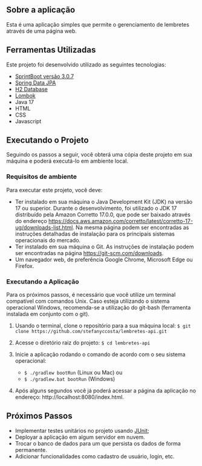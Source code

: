 ## Sobre a aplicação

Esta é uma aplicação simples que permite o gerenciamento de lembretes através de uma página web. 

## Ferramentas Utilizadas

Este projeto foi desenvolvido utilizado as seguintes tecnologias:
 
- [SprintBoot versão 3.0.7](https://spring.io/projects/spring-boot)
- [Spring Data JPA](https://spring.io/projects/spring-data-jpa)
- [H2 Database](https://www.h2database.com/html/main.html)
- [Lombok](https://projectlombok.org/)
- Java 17
- HTML
- CSS
- Javascript

## Executando o Projeto

Seguindo os passos a seguir, você obterá uma cópia deste projeto em sua máquina e poderá executá-lo em ambiente local.
### Requisitos de ambiente

Para executar este projeto, você deve:

- Ter instalado em sua máquina o Java Development Kit (JDK) na versão 17 ou superior. Durante o desenvolvimento, foi utilizado o JDK 17 distribuído pela Amazon Corretto 17.0.0, que pode ser baixado através do endereço https://docs.aws.amazon.com/corretto/latest/corretto-17-ug/downloads-list.html. Na mesma página podem ser encontradas as instruções detalhadas de instalação para os principais sistemas operacionais do mercado.
- Ter instalado em sua máquina o Git. As instruções de instalação podem ser encontradas na página https://git-scm.com/downloads. 
- Um navegador web, de preferência Google Chrome, Microsoft Edge ou Firefox.

### Executando a Aplicação

Para os próximos passos, é necessário que você utilize um terminal compatível com comandos Unix. Caso esteja utilizando o sistema operacional Windows, 
recomenda-se a utilização do git-bash (ferramenta instalada em conjunto com o git).


1. Usando o terminal, clone o repositório para a sua máquina local: `$ git clone https://github.com/stefanyccosta/lembretes-api.git`

2. Acesse o diretório raiz do projeto: `$ cd lembretes-api`

3. Inicie a aplicação rodando o comando de acordo com o seu sistema operacional: 
   - `$ ./gradlew bootRun` (Linux ou Mac)  ou
   - `$ ./gradlew.bat bootRun` (Windows)

4. Após alguns segundos você já poderá acessar a página da aplicação no endereço: http://localhost:8080/index.html.

## Próximos Passos

- Implementar testes unitários no projeto usando [JUnit](https://junit.org/junit5/);
- Deployar a aplicação em algum servidor em nuvem.
- Trocar o banco de dados para um que persista os dados de forma permanente.
- Adicionar funcionalidades como cadastro de usuário, login, etc.
